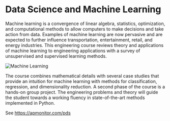 # Data Science and Machine Learning

Machine learning is a convergence of linear algebra, statistics, optimization, and computational methods to allow computers to make decisions and take action from data. Examples of machine learning are now pervasive and are expected to further influence transportation, entertainment, retail, and energy industries. This engineering course reviews theory and applications of machine learning to engineering applications with a survey of unsupervised and supervised learning methods.

![Machine Learning](https://apmonitor.com/pds/uploads/Main/machine_learning_course2.png)

The course combines mathematical details with several case studies that provide an intuition for machine learning with methods for classification, regression, and dimensionality reduction. A second phase of the course is a hands-on group project. The engineering problems and theory will guide the student towards a working fluency in state-of-the-art methods implemented in Python.

See https://apmonitor.com/pds
